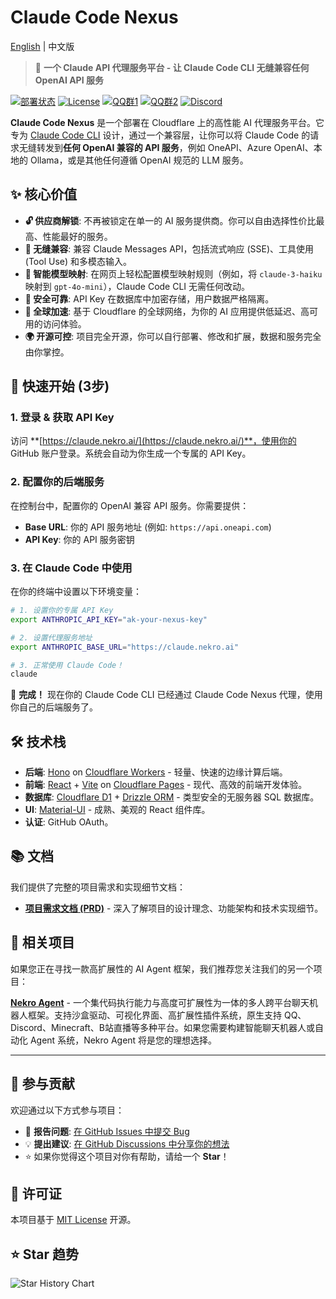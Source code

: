 # Claude Code Nexus

[English](README_EN.md) | 中文版

> 🤖 **一个 Claude API 代理服务平台 - 让 Claude Code CLI 无缝兼容任何 OpenAI API 服务**

[![部署状态](https://img.shields.io/badge/部署-在线-brightgreen)](https://claude.nekro.ai/) [![License](https://img.shields.io/badge/license-MIT-blue.svg)](./LICENSE) [![QQ群1](<https://img.shields.io/badge/QQ群1-636925153(将满)-12B7F3?style=flat-square&logo=tencentqq>)](https://qm.qq.com/q/eT30LxDcSA) [![QQ群2](<https://img.shields.io/badge/QQ群2-679808796(新开)-12B7F3?style=flat-square&logo=tencentqq>)](https://qm.qq.com/q/ZQ6QHdkXu0) [![Discord](https://img.shields.io/badge/Discord-加入频道-5865F2?style=flat-square&logo=discord)](https://discord.gg/eMsgwFnxUB)

**Claude Code Nexus** 是一个部署在 Cloudflare 上的高性能 AI 代理服务平台。它专为 [Claude Code CLI](https://github.com/claude-code/cli) 设计，通过一个兼容层，让你可以将 Claude Code 的请求无缝转发到**任何 OpenAI 兼容的 API 服务**，例如 OneAPI、Azure OpenAI、本地的 Ollama，或是其他任何遵循 OpenAI 规范的 LLM 服务。

## ✨ 核心价值

- **🔓 供应商解锁**: 不再被锁定在单一的 AI 服务提供商。你可以自由选择性价比最高、性能最好的服务。
- **🔌 无缝兼容**: 兼容 Claude Messages API，包括流式响应 (SSE)、工具使用 (Tool Use) 和多模态输入。
- **🎯 智能模型映射**: 在网页上轻松配置模型映射规则（例如，将 `claude-3-haiku` 映射到 `gpt-4o-mini`），Claude Code CLI 无需任何改动。
- **🔐 安全可靠**: API Key 在数据库中加密存储，用户数据严格隔离。
- **🚀 全球加速**: 基于 Cloudflare 的全球网络，为你的 AI 应用提供低延迟、高可用的访问体验。
- **🌍 开源可控**: 项目完全开源，你可以自行部署、修改和扩展，数据和服务完全由你掌控。

## 🚀 快速开始 (3步)

### 1. 登录 & 获取 API Key

访问 **[https://claude.nekro.ai/](https://claude.nekro.ai/)**，使用你的 GitHub 账户登录。系统会自动为你生成一个专属的 API Key。

### 2. 配置你的后端服务

在控制台中，配置你的 OpenAI 兼容 API 服务。你需要提供：

- **Base URL**: 你的 API 服务地址 (例如: `https://api.oneapi.com`)
- **API Key**: 你的 API 服务密钥

### 3. 在 Claude Code 中使用

在你的终端中设置以下环境变量：

```bash
# 1. 设置你的专属 API Key
export ANTHROPIC_API_KEY="ak-your-nexus-key"

# 2. 设置代理服务地址
export ANTHROPIC_BASE_URL="https://claude.nekro.ai"

# 3. 正常使用 Claude Code！
claude
```

🎉 **完成！** 现在你的 Claude Code CLI 已经通过 Claude Code Nexus 代理，使用你自己的后端服务了。

## 🛠️ 技术栈

- **后端**: [Hono](https://hono.dev/) on [Cloudflare Workers](https://workers.cloudflare.com/) - 轻量、快速的边缘计算后端。
- **前端**: [React](https://react.dev/) + [Vite](https://vitejs.dev/) on [Cloudflare Pages](https://pages.cloudflare.com/) - 现代、高效的前端开发体验。
- **数据库**: [Cloudflare D1](https://developers.cloudflare.com/d1/) + [Drizzle ORM](https://orm.drizzle.team/) - 类型安全的无服务器 SQL 数据库。
- **UI**: [Material-UI](https://mui.com/) - 成熟、美观的 React 组件库。
- **认证**: GitHub OAuth。

## 📚 文档

我们提供了完整的项目需求和实现细节文档：

- [**项目需求文档 (PRD)**](./REQUIREMENTS.md) - 深入了解项目的设计理念、功能架构和技术实现细节。

## 🔗 相关项目

如果您正在寻找一款高扩展性的 AI Agent 框架，我们推荐您关注我们的另一个项目：

**[Nekro Agent](https://github.com/KroMiose/nekro-agent)** - 一个集代码执行能力与高度可扩展性为一体的多人跨平台聊天机器人框架。支持沙盒驱动、可视化界面、高扩展性插件系统，原生支持 QQ、Discord、Minecraft、B站直播等多种平台。如果您需要构建智能聊天机器人或自动化 Agent 系统，Nekro Agent 将是您的理想选择。

---

## 🤝 参与贡献

欢迎通过以下方式参与项目：

- 🐛 **报告问题**: [在 GitHub Issues 中提交 Bug](https://github.com/KroMiose/claude-code-nexus/issues)
- 💡 **提出建议**: [在 GitHub Discussions 中分享你的想法](https://github.com/KroMiose/claude-code-nexus/discussions)
- ⭐ 如果你觉得这个项目对你有帮助，请给一个 **Star**！

## 📄 许可证

本项目基于 [MIT License](./LICENSE) 开源。

## ⭐ Star 趋势

![Star History Chart](https://api.star-history.com/svg?repos=KroMiose/claude-code-nexus&type=Date)
